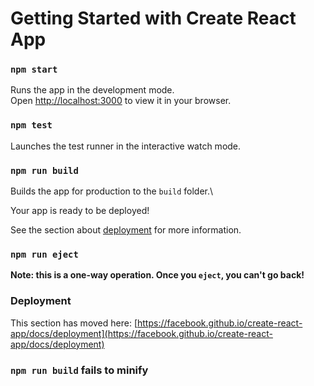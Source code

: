 # Getting Started with Create React App

### `npm start`

Runs the app in the development mode.\
Open [http://localhost:3000](http://localhost:3000) to view it in your browser.



### `npm test`

Launches the test runner in the interactive watch mode.


### `npm run build`

Builds the app for production to the `build` folder.\

Your app is ready to be deployed!

See the section about [deployment](https://facebook.github.io/create-react-app/docs/deployment) for more information.

### `npm run eject`

**Note: this is a one-way operation. Once you `eject`, you can't go back!**



### Deployment

This section has moved here: [https://facebook.github.io/create-react-app/docs/deployment](https://facebook.github.io/create-react-app/docs/deployment)

### `npm run build` fails to minify

